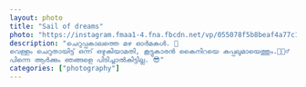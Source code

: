 ```yaml
---		
layout: photo
title: "Sail of dreams"
photo: "https://instagram.fmaa1-4.fna.fbcdn.net/vp/055078f5b8beaf4a77c1a2767d84b85d/5E57B762/t51.2885-15/e35/70196274_139180873997061_6808832791748071773_n.jpg?_nc_ht=instagram.fmaa1-4.fna.fbcdn.net&_nc_cat=109"
description: "ചെറുപ്പകാലത്തെ മഴ ഓർമകൾ. 🥰
വെള്ളം ചെറുതായിട്ട് ഒന്ന് ഒഴുകിയാമതി, കൂട്ടുകാരൻ കൈനിറയെ കപ്പലുമായെത്തും.💁🏼‍♂️
പിന്നെ ആർക്കും ഞങ്ങളെ പിടിച്ചാൽകിട്ടില്ല. 😎"
categories: ["photography"]
---
```

